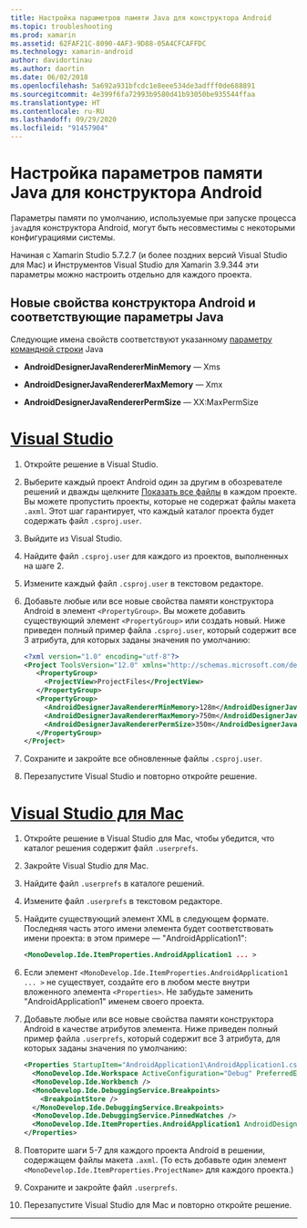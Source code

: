 ```yaml
---
title: Настройка параметров памяти Java для конструктора Android
ms.topic: troubleshooting
ms.prod: xamarin
ms.assetid: 62FAF21C-8090-4AF3-9D88-05A4CFCAFFDC
ms.technology: xamarin-android
author: davidortinau
ms.author: daortin
ms.date: 06/02/2018
ms.openlocfilehash: 5a692a931bfcdc1e8eee534de3adfff0de688891
ms.sourcegitcommit: 4e399f6fa72993b9580d41b93050be935544ffaa
ms.translationtype: HT
ms.contentlocale: ru-RU
ms.lasthandoff: 09/29/2020
ms.locfileid: "91457904"
---
```

# <a name="adjusting-java-memory-parameters-for-the-android-designer"></a>Настройка параметров памяти Java для конструктора Android

Параметры памяти по умолчанию, используемые при запуске процесса `java`для конструктора Android, могут быть несовместимы с некоторыми конфигурациями системы.

Начиная с Xamarin Studio 5.7.2.7 (и более поздних версий Visual Studio для Mac) и Инструментов Visual Studio для Xamarin 3.9.344 эти параметры можно настроить отдельно для каждого проекта.

## <a name="new-android-designer-properties-and-corresponding-java-options"></a>Новые свойства конструктора Android и соответствующие параметры Java

Следующие имена свойств соответствуют указанному [параметру командной строки](https://docs.oracle.com/javase/7/docs/technotes/tools/windows/java.html) Java

- **AndroidDesignerJavaRendererMinMemory** — Xms

- **AndroidDesignerJavaRendererMaxMemory** — Xmx

- **AndroidDesignerJavaRendererPermSize** — XX:MaxPermSize

# <a name="visual-studio"></a>[Visual Studio](#tab/windows)

1. Откройте решение в Visual Studio.

2. Выберите каждый проект Android один за другим в обозревателе решений и дважды щелкните [Показать все файлы](/previous-versions/visualstudio/visual-studio-2008/4afxey9h(v=vs.90)) в каждом проекте. Вы можете пропустить проекты, которые не содержат файлы макета `.axml`. Этот шаг гарантирует, что каждый каталог проекта будет содержать файл `.csproj.user`.

3. Выйдите из Visual Studio.

4. Найдите файл `.csproj.user` для каждого из проектов, выполненных на шаге 2.

5. Измените каждый файл `.csproj.user` в текстовом редакторе.

6. Добавьте любые или все новые свойства памяти конструктора Android в элемент `<PropertyGroup>`. Вы можете добавить существующий элемент `<PropertyGroup>` или создать новый. Ниже приведен полный пример файла `.csproj.user`, который содержит все 3 атрибута, для которых заданы значения по умолчанию:

    ```xml
    <?xml version="1.0" encoding="utf-8"?>
    <Project ToolsVersion="12.0" xmlns="http://schemas.microsoft.com/developer/msbuild/2003">
       <PropertyGroup>
         <ProjectView>ProjectFiles</ProjectView>
       </PropertyGroup>
       <PropertyGroup>
         <AndroidDesignerJavaRendererMinMemory>128m</AndroidDesignerJavaRendererMinMemory>
         <AndroidDesignerJavaRendererMaxMemory>750m</AndroidDesignerJavaRendererMaxMemory>
         <AndroidDesignerJavaRendererPermSize>350m</AndroidDesignerJavaRendererPermSize>
       </PropertyGroup>
    </Project>
    ```

7. Сохраните и закройте все обновленные файлы `.csproj.user`.

8. Перезапустите Visual Studio и повторно откройте решение.

# <a name="visual-studio-for-mac"></a>[Visual Studio для Mac](#tab/macos)

1. Откройте решение в Visual Studio для Mac, чтобы убедится, что каталог решения содержит файл `.userprefs`.

2. Закройте Visual Studio для Mac.

3. Найдите файл `.userprefs` в каталоге решений.

4. Измените файл `.userprefs` в текстовом редакторе.

5. Найдите существующий элемент XML в следующем формате. Последняя часть этого имени элемента будет соответствовать имени проекта: в этом примере — "AndroidApplication1":

    ```xml
    <MonoDevelop.Ide.ItemProperties.AndroidApplication1 ... >
    ```

6. Если элемент `<MonoDevelop.Ide.ItemProperties.AndroidApplication1 ... >` не существует, создайте его в любом месте внутри вложенного элемента `<Properties>`. Не забудьте заменить "AndroidApplication1" именем своего проекта.

7. Добавьте любые или все новые свойства памяти конструктора Android в качестве атрибутов элемента. Ниже приведен полный пример файла `.userprefs`, который содержит все 3 атрибута, для которых заданы значения по умолчанию:

    ```xml
    <Properties StartupItem="AndroidApplication1\AndroidApplication1.csproj">
      <MonoDevelop.Ide.Workspace ActiveConfiguration="Debug" PreferredExecutionTarget="Android.SelectDevice" />
      <MonoDevelop.Ide.Workbench />
      <MonoDevelop.Ide.DebuggingService.Breakpoints>
        <BreakpointStore />
      </MonoDevelop.Ide.DebuggingService.Breakpoints>
      <MonoDevelop.Ide.DebuggingService.PinnedWatches />
      <MonoDevelop.Ide.ItemProperties.AndroidApplication1 AndroidDesignerJavaRendererMinMemory="128m" AndroidDesignerJavaRendererMaxMemory="750m" AndroidDesignerJavaRendererPermSize="350m" />
    </Properties>
    ```

8. Повторите шаги 5-7 для каждого проекта Android в решении, содержащем файлы макета `.axml`. (То есть добавьте один элемент `<MonoDevelop.Ide.ItemProperties.ProjectName>` для каждого проекта.)

9. Сохраните и закройте файл `.userprefs`.

10. Перезапустите Visual Studio для Mac и повторно откройте решение.

-----
